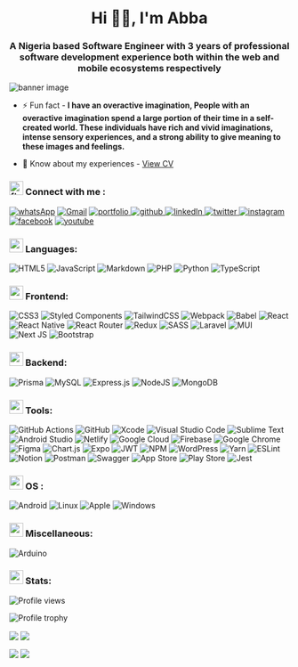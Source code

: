 <h1 align="center">Hi 👋🏿, I'm Abba</h1>
<h3 align="center">A Nigeria based Software Engineer with 3 years of professional software development experience both within the web and mobile ecosystems respectively</h3>

<p>
<img align="center" alt="banner image" src="https://user-images.githubusercontent.com/48435816/219963787-89a529e0-4b73-4b2a-8b16-f401a9faa445.png"/>
</p>

- ⚡ Fun fact - **I have an overactive imagination, People with an overactive imagination spend a large portion of their time in a self-created world. These individuals have rich and vivid imaginations, intense sensory experiences, and a strong ability to give meaning to these images and feelings.**

- 📄 Know about my experiences - [View CV](https://docs.google.com/document/d/e/2PACX-1vSTdEKt7h3DofwJYMvtcqNIvRSJJEuguoCqrQD0JAMlY9grwRYqaO9dAAJ4D5rl6y9unxgQTORRhStV/pub)

<p>
<h3><img alt="fire emoji" src="https://cdn-icons-png.flaticon.com/128/868/868776.png" hight="25" width="25"/> Connect with me :</h3>
<a href="https://wa.me/+2347049560475" target="_blank"><img alt="whatsApp" src="https://img.shields.io/badge/WhatsApp-25D366?style=for-the-badge&logo=whatsapp&logoColor=white" /></a> <a href="abbaabamu302@gmail.com"><img alt="Gmail" src="https://img.shields.io/badge/Gmail-D14836?style=for-the-badge&logo=gmail&logoColor=white" /></a> <a href="https://abbaportfolio.netlify.app/" target="_blank"><img alt="portfolio" src="https://img.shields.io/badge/Portfolio-%23000000.svg?style=for-the-badge&logo=firefox&logoColor=#FF7139" />
</a> <a href="https://github.com/AdamuAbba" target="_blank">
<img src="https://img.shields.io/badge/github-%2324292e.svg?&style=for-the-badge&logo=github&logoColor=white" alt="github"/>
</a> <a href="https://www.linkedin.com/in/abba-adamu/" target="_blank">
<img alt="linkedIn" src="https://img.shields.io/badge/linkedin-0A66C2?style=for-the-badge&logo=linkedin&logoColor=white" />
</a> <a href="https://twitter.com/shytypes1028" target="_blank">
<img alt="twitter" src="https://img.shields.io/badge/twitter-1DA1F2?style=for-the-badge&logo=twitter&logoColor=white" />
</a> <a href="https://www.instagram.com/shytypes1028/" target="_blank"><img src="https://img.shields.io/badge/Instagram-E4405F?style=for-the-badge&logo=instagram&logoColor=white" alt="instagram" />
</a> <a href="https://www.facebook.com/izshytypes" target="_blank">
<img src="https://img.shields.io/badge/Facebook-1877F2?style=for-the-badge&logo=facebook&logoColor=white" alt="facebook" /></a> <a href="https://www.youtube.com/channel/UChCQ7ehNTlQsylk0BY2SfJg" target="_blank">
<img src="https://img.shields.io/badge/YouTube-%23FF0000.svg?style=for-the-badge&logo=YouTube&logoColor=white" alt="youtube" /></a>
</p>

<p>
 <h3><img height="25" width="25" src="https://cdn-icons-png.flaticon.com/128/534/534621.png"/> Languages:</h3>

![HTML5](https://img.shields.io/badge/html5-%23E34F26.svg?style=for-the-badge&logo=html5&logoColor=white) ![JavaScript](https://img.shields.io/badge/javascript-%23323330.svg?style=for-the-badge&logo=javascript&logoColor=%23F7DF1E) ![Markdown](https://img.shields.io/badge/markdown-%23000000.svg?style=for-the-badge&logo=markdown&logoColor=white) ![PHP](https://img.shields.io/badge/php-%23777BB4.svg?style=for-the-badge&logo=php&logoColor=white) ![Python](https://img.shields.io/badge/python-3670A0?style=for-the-badge&logo=python&logoColor=ffdd54) ![TypeScript](https://img.shields.io/badge/typescript-%23007ACC.svg?style=for-the-badge&logo=typescript&logoColor=white)

</p>

<p>
 <h3><img height="25" width="25" src="https://cdn-icons-png.flaticon.com/128/1006/1006363.png"/> Frontend:</h3>

![CSS3](https://img.shields.io/badge/css3-%231572B6.svg?style=for-the-badge&logo=css3&logoColor=white) ![Styled Components](https://img.shields.io/badge/styled--components-DB7093?style=for-the-badge&logo=styled-components&logoColor=white) ![TailwindCSS](https://img.shields.io/badge/tailwindcss-%2338B2AC.svg?style=for-the-badge&logo=tailwind-css&logoColor=white) ![Webpack](https://img.shields.io/badge/webpack-%238DD6F9.svg?style=for-the-badge&logo=webpack&logoColor=black) ![Babel](https://img.shields.io/badge/Babel-F9DC3e?style=for-the-badge&logo=babel&logoColor=black) ![React](https://img.shields.io/badge/react-%2320232a.svg?style=for-the-badge&logo=react&logoColor=%2361DAFB) ![React Native](https://img.shields.io/badge/react_native-%2320232a.svg?style=for-the-badge&logo=react&logoColor=%2361DAFB) ![React Router](https://img.shields.io/badge/React_Router-CA4245?style=for-the-badge&logo=react-router&logoColor=white) ![Redux](https://img.shields.io/badge/redux-%23593d88.svg?style=for-the-badge&logo=redux&logoColor=white) ![SASS](https://img.shields.io/badge/SASS-hotpink.svg?style=for-the-badge&logo=SASS&logoColor=white) ![Laravel](https://img.shields.io/badge/laravel-%23FF2D20.svg?style=for-the-badge&logo=laravel&logoColor=white) ![MUI](https://img.shields.io/badge/MUI-%230081CB.svg?style=for-the-badge&logo=mui&logoColor=white) ![Next JS](https://img.shields.io/badge/Next-black?style=for-the-badge&logo=next.js&logoColor=white) ![Bootstrap](https://img.shields.io/badge/bootstrap-%23563D7C.svg?style=for-the-badge&logo=bootstrap&logoColor=white)

</p>

<p>
 <h3><img height="25" width="25" src="https://cdn-icons-png.flaticon.com/128/1383/1383395.png"/> Backend:</h3>

![Prisma](https://img.shields.io/badge/Prisma-3982CE?style=for-the-badge&logo=Prisma&logoColor=white) ![MySQL](https://img.shields.io/badge/mysql-%2300f.svg?style=for-the-badge&logo=mysql&logoColor=white) ![Express.js](https://img.shields.io/badge/express.js-%23404d59.svg?style=for-the-badge&logo=express&logoColor=%2361DAFB) ![NodeJS](https://img.shields.io/badge/node.js-6DA55F?style=for-the-badge&logo=node.js&logoColor=white) ![MongoDB](https://img.shields.io/badge/MongoDB-4EA94B?style=for-the-badge&logo=mongodb&logoColor=white)

</p>

<p>
 <h3><img height="25" width="25" src="https://cdn-icons-png.flaticon.com/128/868/868786.png"/> Tools:</h3>

![GitHub Actions](https://img.shields.io/badge/github%20actions-%232671E5.svg?style=for-the-badge&logo=githubactions&logoColor=white) ![GitHub](https://img.shields.io/badge/github-%23121011.svg?style=for-the-badge&logo=github&logoColor=white) ![Xcode](https://img.shields.io/badge/Xcode-007ACC?style=for-the-badge&logo=Xcode&logoColor=white) ![Visual Studio Code](https://img.shields.io/badge/Visual%20Studio%20Code-0078d7.svg?style=for-the-badge&logo=visual-studio-code&logoColor=white) ![Sublime Text](https://img.shields.io/badge/sublime_text-%23575757.svg?style=for-the-badge&logo=sublime-text&logoColor=important) ![Android Studio](https://img.shields.io/badge/Android%20Studio-3DDC84.svg?style=for-the-badge&logo=android-studio&logoColor=white) ![Netlify](https://img.shields.io/badge/netlify-%23000000.svg?style=for-the-badge&logo=netlify&logoColor=#00C7B7) ![Google Cloud](https://img.shields.io/badge/GoogleCloud-%234285F4.svg?style=for-the-badge&logo=google-cloud&logoColor=white) ![Firebase](https://img.shields.io/badge/firebase-%23039BE5.svg?style=for-the-badge&logo=firebase) ![Google Chrome](https://img.shields.io/badge/Google%20Chrome-4285F4?style=for-the-badge&logo=GoogleChrome&logoColor=white) ![Figma](https://img.shields.io/badge/figma-%23F24E1E.svg?style=for-the-badge&logo=figma&logoColor=white) ![Chart.js](https://img.shields.io/badge/chart.js-F5788D.svg?style=for-the-badge&logo=chart.js&logoColor=white) ![Expo](https://img.shields.io/badge/expo-1C1E24?style=for-the-badge&logo=expo&logoColor=#D04A37) ![JWT](https://img.shields.io/badge/JWT-black?style=for-the-badge&logo=JSON%20web%20tokens) ![NPM](https://img.shields.io/badge/NPM-%23CB3837.svg?style=for-the-badge&logo=npm&logoColor=white) ![WordPress](https://img.shields.io/badge/WordPress-%23117AC9.svg?style=for-the-badge&logo=WordPress&logoColor=white) ![Yarn](https://img.shields.io/badge/yarn-%232C8EBB.svg?style=for-the-badge&logo=yarn&logoColor=white) ![ESLint](https://img.shields.io/badge/ESLint-4B3263?style=for-the-badge&logo=eslint&logoColor=white) ![Notion](https://img.shields.io/badge/Notion-%23000000.svg?style=for-the-badge&logo=notion&logoColor=white) ![Postman](https://img.shields.io/badge/Postman-FF6C37?style=for-the-badge&logo=postman&logoColor=white) ![Swagger](https://img.shields.io/badge/-Swagger-%23Clojure?style=for-the-badge&logo=swagger&logoColor=white) ![App Store](https://img.shields.io/badge/App_Store-0D96F6?style=for-the-badge&logo=app-store&logoColor=white) ![Play Store](https://img.shields.io/badge/Google_Play-414141?style=for-the-badge&logo=google-play&logoColor=white) ![Jest](https://img.shields.io/badge/-jest-%23C21325?style=for-the-badge&logo=jest&logoColor=white)

</p>

<p>
<h3><img height="25" width="25" src="https://cdn-icons-png.flaticon.com/128/1584/1584506.png"/> OS :</h3>

![Android](https://img.shields.io/badge/Android-3DDC84?style=for-the-badge&logo=android&logoColor=white) ![Linux](https://img.shields.io/badge/Linux-FCC624?style=for-the-badge&logo=linux&logoColor=black) ![Apple](https://img.shields.io/badge/Apple-%23000000.svg?style=for-the-badge&logo=apple&logoColor=white) ![Windows](https://img.shields.io/badge/Windows-0078D6?style=for-the-badge&logo=windows&logoColor=white)

</p>

<p>
 <h3><img height="25" width="25" src="https://cdn-icons-png.flaticon.com/128/3195/3195510.png"/> Miscellaneous:</h3>

![Arduino](https://img.shields.io/badge/-Arduino-00979D?style=for-the-badge&logo=Arduino&logoColor=white)

</p>

<p>
<h3><img height="25" width="25" src="https://cdn-icons-png.flaticon.com/128/9637/9637987.png"/> Stats:</h3>

![Profile views](https://komarev.com/ghpvc/?username=adamuabba&label=Profile%20views&color=blueviolet&style=for-the-badge)

<p>

![Profile trophy](https://github-profile-trophy.vercel.app/?username=adamuabba&theme=radical)

</p>

<img align="center" src="https://github-readme-stats.vercel.app/api/top-langs?username=adamuabba&show_icons=true&locale=en&layout=compact&theme=cobalt" /> <img align="center" src="https://github-readme-stats.vercel.app/api?username=adamuabba&show_icons=true&locale=en&theme=cobalt" />

<p>
<img align="center" src="https://github-readme-streak-stats.herokuapp.com/?user=adamuabba&theme=cobalt" /> <img align="center" src="https://github-readme-stats.vercel.app/api/wakatime?username=shyX&theme=cobalt&layout=compact" />
</p>
</p>
